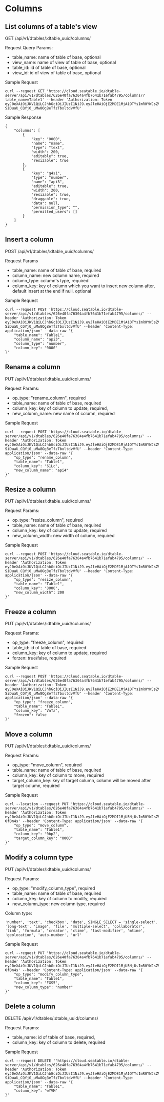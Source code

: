 # Columns

## List columns of a table's view

GET /api/v1/dtables/:dtable_uuid/columns/

Request Query Params:

* table_name: name of table of base, optional
* view_name: name of view of table of base, optional
* table_id: id of table of base, optional
* view_id: id of view of table of base, optional

Sample Request

```
curl --request GET 'https://cloud.seatable.io/dtable-server/api/v1/dtables/626e40fa76304a4fb7641b71efab4795/columns/?table_name=Table1' --header 'Authorization: Token eyJ0eXAiOiJKV1QiLCJhbGciOiJIUzI1NiJ9.eyJleHAiOjE2MDE1MjA1OTYsImR0YWJsZV91dWlkIjoiNjI2ZTQwZmE3NjMwNGE0ZmI3NjQxYjcxZWZhYjQ3OTUiLCJ1c2VybmFtZSI6Inhpb25nY2hhby5jaGVuZ0BzZWFmaWxlLmNvbSIsInBlcm1pc3Npb24iOiJydyJ9.y8igfax5-SiDuaU_CQYj0_uMw8OgBeTfzTbxltdvVfU'

```

Sample Response

```
{
    "columns": [
        {
            "key": "0000",
            "name": "name",
            "type": "text",
            "width": 200,
            "editable": true,
            "resizable": true
        },
        {
            "key": "g4s1",
            "type": "number",
            "name": "api3",
            "editable": true,
            "width": 200,
            "resizable": true,
            "draggable": true,
            "data": null,
            "permission_type": "",
            "permitted_users": []
        }
    ]
}

```

## Insert a column

POST /api/v1/dtables/:dtable_uuid/columns/

Request Params

* table_name: name of table of base, required
* column_name: new column name, required
* column_type: column's type, required
* column_key: key of column which you want to insert new column after, default insert at the end if null, optional

Sample Request

```
curl --request POST 'https://cloud.seatable.io/dtable-server/api/v1/dtables/626e40fa76304a4fb7641b71efab4795/columns/' --header 'Authorization: Token eyJ0eXAiOiJKV1QiLCJhbGciOiJIUzI1NiJ9.eyJleHAiOjE2MDE1MjA1OTYsImR0YWJsZV91dWlkIjoiNjI2ZTQwZmE3NjMwNGE0ZmI3NjQxYjcxZWZhYjQ3OTUiLCJ1c2VybmFtZSI6Inhpb25nY2hhby5jaGVuZ0BzZWFmaWxlLmNvbSIsInBlcm1pc3Npb24iOiJydyJ9.y8igfax5-SiDuaU_CQYj0_uMw8OgBeTfzTbxltdvVfU' --header 'Content-Type: application/json' --data-raw '{
    "table_name": "Table1",
    "column_name": "api3",
    "column_type": "number",
    "column_key": "0000"
}'

```

## Rename a column

PUT /api/v1/dtables/:dtable_uuid/columns/

Request Params:

* op_type: "rename_column", required
* table_name: name of table of base, required
* column_key: key of column to update, required,
* new_column_name: new name of column, required

Sample Request

```
curl --request POST 'https://cloud.seatable.io/dtable-server/api/v1/dtables/626e40fa76304a4fb7641b71efab4795/columns/' --header 'Authorization: Token eyJ0eXAiOiJKV1QiLCJhbGciOiJIUzI1NiJ9.eyJleHAiOjE2MDE1MjA1OTYsImR0YWJsZV91dWlkIjoiNjI2ZTQwZmE3NjMwNGE0ZmI3NjQxYjcxZWZhYjQ3OTUiLCJ1c2VybmFtZSI6Inhpb25nY2hhby5jaGVuZ0BzZWFmaWxlLmNvbSIsInBlcm1pc3Npb24iOiJydyJ9.y8igfax5-SiDuaU_CQYj0_uMw8OgBeTfzTbxltdvVfU' --header 'Content-Type: application/json' --data-raw '{
    "op_type": "rename_column",
    "table_name": "Table1",
    "column_key": "61Lc",
    "new_column_name": "api4"
}'

```

## Resize a column

PUT /api/v1/dtables/:dtable_uuid/columns/

Request Params:

* op_type: "resize_column", required
* table_name: name of table of base, required
* column_key: key of column to update, required
* new_column_width: new width of column, required

Sample Request

```
curl --request POST 'https://cloud.seatable.io/dtable-server/api/v1/dtables/626e40fa76304a4fb7641b71efab4795/columns/' --header 'Authorization: Token eyJ0eXAiOiJKV1QiLCJhbGciOiJIUzI1NiJ9.eyJleHAiOjE2MDE1MjA1OTYsImR0YWJsZV91dWlkIjoiNjI2ZTQwZmE3NjMwNGE0ZmI3NjQxYjcxZWZhYjQ3OTUiLCJ1c2VybmFtZSI6Inhpb25nY2hhby5jaGVuZ0BzZWFmaWxlLmNvbSIsInBlcm1pc3Npb24iOiJydyJ9.y8igfax5-SiDuaU_CQYj0_uMw8OgBeTfzTbxltdvVfU' --header 'Content-Type: application/json' --data-raw '{
    "op_type": "resize_column",
    "table_name": "Table1",
    "column_key": "0000",
    "new_column_width": 200
}'

```

## Freeze a column

PUT /api/v1/dtables/:dtable_uuid/columns/

Request Params:

* op_type: "freeze_column", required
* table_id: id of table of base, required
* column_key: key of column to update, required
* forzen: true/false, required

Sample Request

```
curl --request POST 'https://cloud.seatable.io/dtable-server/api/v1/dtables/626e40fa76304a4fb7641b71efab4795/columns/' --header 'Authorization: Token eyJ0eXAiOiJKV1QiLCJhbGciOiJIUzI1NiJ9.eyJleHAiOjE2MDE1MjA1OTYsImR0YWJsZV91dWlkIjoiNjI2ZTQwZmE3NjMwNGE0ZmI3NjQxYjcxZWZhYjQ3OTUiLCJ1c2VybmFtZSI6Inhpb25nY2hhby5jaGVuZ0BzZWFmaWxlLmNvbSIsInBlcm1pc3Npb24iOiJydyJ9.y8igfax5-SiDuaU_CQYj0_uMw8OgBeTfzTbxltdvVfU' --header 'Content-Type: application/json' --data-raw '{
    "op_type": "freeze_column",
    "table_name": "Table1",
    "column_key": "VnTa",
    "frozen": false
}'

```

## Move a column

PUT /api/v1/dtables/:dtable_uuid/columns/

Request Params:

* op_type: "move_column", required
* table_name: name of table of base, required
* column_key: key of column to move, required
* target_column_key: key of target column, column will be moved after target column, required

Sample Request

```
curl --location --request PUT 'https://cloud.seatable.io/dtable-server/api/v1/dtables/626e40fa76304a4fb7641b71efab4795/columns/' --header 'Authorization: Token eyJ0eXAiOiJKV1QiLCJhbGciOiJIUzI1NiJ9.eyJleHAiOjE2MDI1MjU5NjUsImR0YWJsZV91dWlkIjoiNjI2ZTQwZmE3NjMwNGE0ZmI3NjQxYjcxZWZhYjQ3OTUiLCJ1c2VybmFtZSI6Inhpb25nY2hhby5jaGVuZ0BzZWFmaWxlLmNvbSIsInBlcm1pc3Npb24iOiJydyJ9.V_qYR7Mk1Wt4_5n2dAM2fP_CWWwibokWlUX1-OfBn4s' --header 'Content-Type: application/json' --data-raw '{
    "op_type": "move_column",
    "table_name": "Table1",
    "column_key": "0bp2",
    "target_column_key": "0000"
}'

```

## Modify a column type

PUT /api/v1/dtables/:dtable_uuid/columns/

Request Params:

* op_type: "modify_column_type", required
* table_name: name of table of base, required
* column_key: key of column to modify, required
* new_column_type: new column type, required

Column type:

```
'number', 'text', 'checkbox', 'date', SINGLE_SELECT = 'single-select', 'long-text', 'image', 'file', 'multiple-select', 'collaborator', 'link', 'formula', 'creator', 'ctime', 'last-modifier', 'mtime', 'geolocation', 'auto-number', 'url'

```

Sample Request

```
curl --request PUT 'https://cloud.seatable.io/dtable-server/api/v1/dtables/626e40fa76304a4fb7641b71efab4795/columns/' --header 'Authorization: Token eyJ0eXAiOiJKV1QiLCJhbGciOiJIUzI1NiJ9.eyJleHAiOjE2MDI1MjU5NjUsImR0YWJsZV91dWlkIjoiNjI2ZTQwZmE3NjMwNGE0ZmI3NjQxYjcxZWZhYjQ3OTUiLCJ1c2VybmFtZSI6Inhpb25nY2hhby5jaGVuZ0BzZWFmaWxlLmNvbSIsInBlcm1pc3Npb24iOiJydyJ9.V_qYR7Mk1Wt4_5n2dAM2fP_CWWwibokWlUX1-OfBn4s' --header 'Content-Type: application/json' --data-raw '{
    "op_type": "modify_column_type",
    "table_name": "Table1",
    "column_key": "EGS5",
    "new_column_type": "number"
}'

```

## Delete a column

DELETE /api/v1/dtables/:dtable_uuid/columns/

Request Params:

* table_name: id of table of base, required,
* column_key: key of column to delete, required

Sample Request

```
curl --request DELETE ''https://cloud.seatable.io/dtable-server/api/v1/dtables/626e40fa76304a4fb7641b71efab4795/columns/' --header 'Authorization: Token eyJ0eXAiOiJKV1QiLCJhbGciOiJIUzI1NiJ9.eyJleHAiOjE2MDE1MjA1OTYsImR0YWJsZV91dWlkIjoiNjI2ZTQwZmE3NjMwNGE0ZmI3NjQxYjcxZWZhYjQ3OTUiLCJ1c2VybmFtZSI6Inhpb25nY2hhby5jaGVuZ0BzZWFmaWxlLmNvbSIsInBlcm1pc3Npb24iOiJydyJ9.y8igfax5-SiDuaU_CQYj0_uMw8OgBeTfzTbxltdvVfU' --header 'Content-Type: application/json' --data-raw '{
    "table_name": "Table1",
    "column_key": "wYVM"
}'

```


